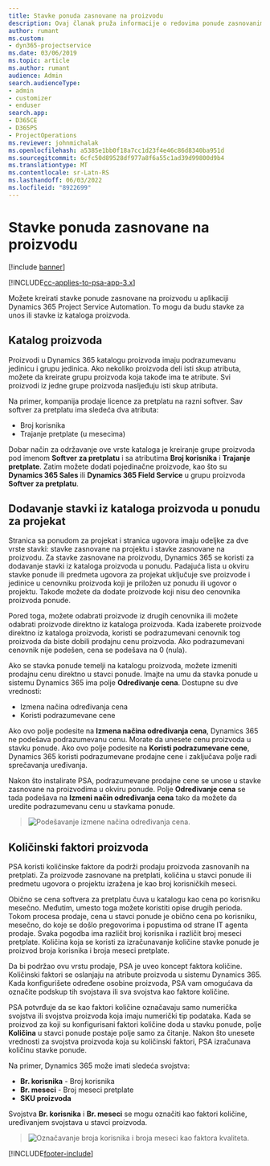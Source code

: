 ```yaml
---
title: Stavke ponuda zasnovane na proizvodu
description: Ovaj članak pruža informacije o redovima ponude zasnovanim na proizvodu.
author: rumant
ms.custom:
- dyn365-projectservice
ms.date: 03/06/2019
ms.topic: article
ms.author: rumant
audience: Admin
search.audienceType:
- admin
- customizer
- enduser
search.app:
- D365CE
- D365PS
- ProjectOperations
ms.reviewer: johnmichalak
ms.openlocfilehash: a5385e1bb0f18a7cc1d23f4e46c86d8340ba951d
ms.sourcegitcommit: 6cfc50d89528df977a8f6a55c1ad39d99800d9b4
ms.translationtype: MT
ms.contentlocale: sr-Latn-RS
ms.lasthandoff: 06/03/2022
ms.locfileid: "8922699"
---
```

# <a name="product-based-quote-lines"></a>Stavke ponuda zasnovane na proizvodu

[!include [banner](../includes/psa-now-project-operations.md)]

[!INCLUDE[cc-applies-to-psa-app-3.x](../includes/cc-applies-to-psa-app-3x.md)]


Možete kreirati stavke ponude zasnovane na proizvodu u aplikaciji Dynamics 365 Project Service Automation. To mogu da budu stavke za unos ili stavke iz kataloga proizvoda.

## <a name="product-catalog"></a>Katalog proizvoda

Proizvodi u Dynamics 365 katalogu proizvoda imaju podrazumevanu jedinicu i grupu jedinica. Ako nekoliko proizvoda deli isti skup atributa, možete da kreirate grupu proizvoda koja takođe ima te atribute. Svi proizvodi iz jedne grupe proizvoda nasljeđuju isti skup atributa.

Na primer, kompanija prodaje licence za pretplatu na razni softver. Sav softver za pretplatu ima sledeća dva atributa:

- Broj korisnika 
- Trajanje pretplate (u mesecima)

Dobar način za održavanje ove vrste kataloga je kreiranje grupe proizvoda pod imenom **Softver za pretplatu** i sa atributima **Broj korisnika** i **Trajanje pretplate**. Zatim možete dodati pojedinačne proizvode, kao što su **Dynamics 365 Sales** ili **Dynamics 365 Field Service** u grupu proizvoda **Softver za pretplatu**.

## <a name="adding-product-catalog-items-to-a-project-quote"></a>Dodavanje stavki iz kataloga proizvoda u ponudu za projekat

Stranica sa ponudom za projekat i stranica ugovora imaju odeljke za dve vrste stavki: stavke zasnovane na projektu i stavke zasnovane na proizvodu. Za stavke zasnovane na proizvodu, Dynamics 365 se koristi za dodavanje stavki iz kataloga proizvoda u ponudu. Padajuća lista u okviru stavke ponude ili predmeta ugovora za projekat uključuje sve proizvode i jedinice u cenovniku proizvoda koji je priložen uz ponudu ili ugovor o projektu. Takođe možete da dodate proizvode koji nisu deo cenovnika proizvoda ponude.

Pored toga, možete odabrati proizvode iz drugih cenovnika ili možete odabrati proizvode direktno iz kataloga proizvoda. Kada izaberete proizvode direktno iz kataloga proizvoda, koristi se podrazumevani cenovnik tog proizvoda da biste dobili prodajnu cenu proizvoda. Ako podrazumevani cenovnik nije podešen, cena se podešava na 0 (nula).

Ako se stavka ponude temelji na katalogu proizvoda, možete izmeniti prodajnu cenu direktno u stavci ponude. Imajte na umu da stavka ponude u sistemu Dynamics 365 ima polje **Određivanje cena**. Dostupne su dve vrednosti:

- Izmena načina određivanja cena  
- Koristi podrazumevane cene

Ako ovo polje podesite na **Izmena načina određivanja cena**, Dynamics 365 ne podešava podrazumevanu cenu. Morate da unesete cenu proizvoda u stavku ponude. Ako ovo polje podesite na **Koristi podrazumevane cene**, Dynamics 365 koristi podrazumevane prodajne cene i zaključava polje radi sprečavanja uređivanja.

Nakon što instalirate PSA, podrazumevane prodajne cene se unose u stavke zasnovane na proizvodima u okviru ponude. Polje **Određivanje cena** se tada podešava na **Izmeni način određivanja cena** tako da možete da uredite podrazumevanu cenu u stavkama ponude.

> ![Podešavanje izmene načina određivanja cena.](media/basic-guide-10.png)
 
## <a name="quantity-factors-for-products"></a>Količinski faktori proizvoda

PSA koristi količinske faktore da podrži prodaju proizvoda zasnovanih na pretplati. Za proizvode zasnovane na pretplati, količina u stavci ponude ili predmetu ugovora o projektu izražena je kao broj korisničkih meseci.

Obično se cena softvera za pretplatu čuva u katalogu kao cena po korisniku mesečno. Međutim, umesto toga možete koristiti opise drugih perioda. Tokom procesa prodaje, cena u stavci ponude je obično cena po korisniku, mesečno, do koje se došlo pregovorima i popustima od strane IT agenta prodaje. Svaka pogodba ima različit broj korisnika i različit broj meseci pretplate. Količina koja se koristi za izračunavanje količine stavke ponude je proizvod broja korisnika i broja meseci pretplate.

Da bi podržao ovu vrstu prodaje, PSA je uveo koncept faktora količine. Količinski faktori se oslanjaju na atribute proizvoda u sistemu Dynamics 365. Kada konfigurišete određene osobine proizvoda, PSA vam omogućava da označite podskup tih svojstava ili sva svojstva kao faktore količine.

PSA potvrđuje da se kao faktori količine označavaju samo numerička svojstva ili svojstva proizvoda koja imaju numerički tip podataka. Kada se proizvod za koji su konfigurisani faktori količine doda u stavku ponude, polje **Količina** u stavci ponude postaje polje samo za čitanje. Nakon što unesete vrednosti za svojstva proizvoda koja su količinski faktori, PSA izračunava količinu stavke ponude.

Na primer, Dynamics 365 može imati sledeća svojstva: 

- **Br. korisnika** - Broj korisnika 
- **Br. meseci** - Broj meseci pretplate
- **SKU proizvoda** 

Svojstva **Br. korisnika** i **Br. meseci** se mogu označiti kao faktori količine, uređivanjem svojstava u stavci proizvoda. 

> ![Označavanje broja korisnika i broja meseci kao faktora kvaliteta.](media/basic-guide-11.png)
 


[!INCLUDE[footer-include](../includes/footer-banner.md)]
